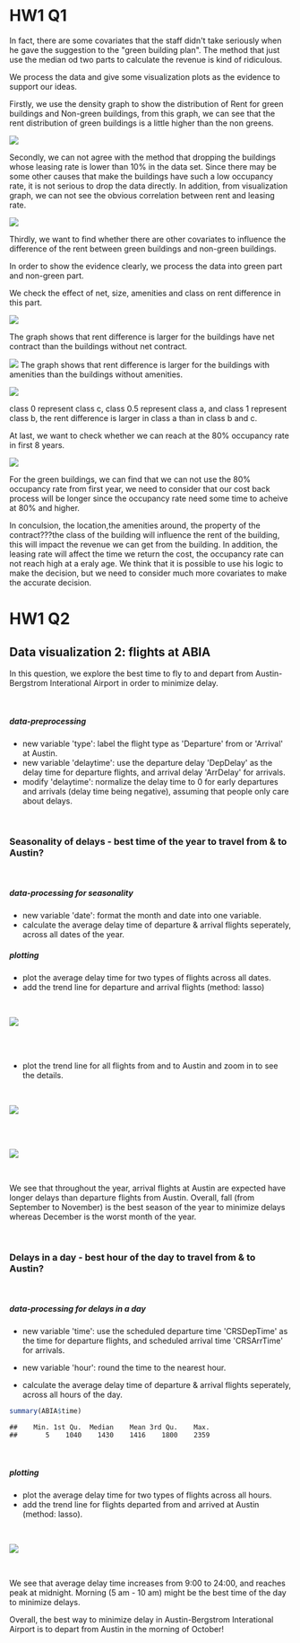 HW1 Q1
================

In fact, there are some covariates that the staff didn't take seriously when he gave the suggestion to the "green building plan". The method that just use the median od two parts to calculate the revenue is kind of ridiculous.

We process the data and give some visualization plots as the evidence to support our ideas.

Firstly, we use the density graph to show the distribution of Rent for green buildings and Non-green buildings, from this graph, we can see that the rent distribution of green buildings is a little higher than the non greens.

![](HW1_Q1_files/figure-markdown_github/unnamed-chunk-3-1.png)

Secondly, we can not agree with the method that dropping the buildings whose leasing rate is lower than 10% in the data set. Since there may be some other causes that make the buildings have such a low occupancy rate, it is not serious to drop the data directly. In addition, from visualization graph, we can not see the obvious correlation between rent and leasing rate.

![](HW1_Q1_files/figure-markdown_github/unnamed-chunk-4-1.png)

Thirdly, we want to find whether there are other covariates to influence the difference of the rent between green buildings and non-green buildings.

In order to show the evidence clearly, we process the data into green part and non-green part.

We check the effect of net, size, amenities and class on rent difference in this part.

![](HW1_Q1_files/figure-markdown_github/unnamed-chunk-6-1.png)

The graph shows that rent difference is larger for the buildings have net contract than the buildings without net contract.

![](HW1_Q1_files/figure-markdown_github/unnamed-chunk-7-1.png) The graph shows that rent difference is larger for the buildings with amenities than the buildings without amenities.

![](HW1_Q1_files/figure-markdown_github/unnamed-chunk-8-1.png)

class 0 represent class c, class 0.5 represent class a, and class 1 represent class b, the rent difference is larger in class a than in class b and c.

At last, we want to check whether we can reach at the 80% occupancy rate in first 8 years.

![](HW1_Q1_files/figure-markdown_github/unnamed-chunk-9-1.png)

For the green buildings, we can find that we can not use the 80% occupancy rate from first year, we need to consider that our cost back process will be longer since the occupancy rate need some time to acheive at 80% and higher.

In conculsion, the location,the amenities around, the property of the contract???the class of the building will influence the rent of the building, this will impact the revenue we can get from the building. In addition, the leasing rate will affect the time we return the cost, the occupancy rate can not reach high at a eraly age. We think that it is possible to use his logic to make the decision, but we need to consider much more covariates to make the accurate decision.





HW1 Q2
================

Data visualization 2: flights at ABIA
-------------------------------------

In this question, we explore the best time to fly to and depart from Austin-Bergstrom Interational Airport in order to minimize delay.


</br>

##### data-preprocessing

-   new variable 'type': label the flight type as 'Departure' from or 'Arrival' at Austin.
-   new variable 'delaytime': use the departure delay 'DepDelay' as the delay time for departure flights, and arrival delay 'ArrDelay' for arrivals.
-   modify 'delaytime': normalize the delay time to 0 for early departures and arrivals (delay time being negative), assuming that people only care about delays.


</br>

### Seasonality of delays - best time of the year to travel from & to Austin?


</br>

##### data-processing for seasonality

-   new variable 'date': format the month and date into one variable.
-   calculate the average delay time of departure & arrival flights seperately, across all dates of the year.

##### plotting

-   plot the average delay time for two types of flights across all dates.
-   add the trend line for departure and arrival flights (method: lasso)


</br>

![](image/unnamed-chunk-4-1.png)



</br> </br>

-   plot the trend line for all flights from and to Austin and zoom in to see the details.


</br>

![](image/unnamed-chunk-5-1.png)


</br>


</br>

![](image/unnamed-chunk-6-1.png)


</br>

We see that throughout the year, arrival flights at Austin are expected have longer delays than departure flights from Austin. Overall, fall (from September to November) is the best season of the year to minimize delays whereas December is the worst month of the year.


</br>

### Delays in a day - best hour of the day to travel from & to Austin?


</br>

##### data-processing for delays in a day

-   new variable 'time': use the scheduled departure time 'CRSDepTime' as the time for departure flights, and scheduled arrival time 'CRSArrTime' for arrivals.

-   new variable 'hour': round the time to the nearest hour.
-   calculate the average delay time of departure & arrival flights seperately, across all hours of the day.

``` r
summary(ABIA$time)
```

    ##    Min. 1st Qu.  Median    Mean 3rd Qu.    Max. 
    ##       5    1040    1430    1416    1800    2359


</br>

##### plotting

-   plot the average delay time for two types of flights across all hours.
-   add the trend line for flights departed from and arrived at Austin (method: lasso).


</br>

![](image/unnamed-chunk-10-1.png)


</br>

We see that average delay time increases from 9:00 to 24:00, and reaches peak at midnight. Morning (5 am - 10 am) might be the best time of the day to minimize delays.

Overall, the best way to minimize delay in Austin-Bergstrom Interational Airport is to depart from Austin in the morning of October!



</br> </br>

